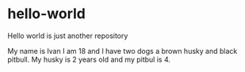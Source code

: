 # hello-world
Hello world is just another repository 

My name is Ivan I am 18 and I have two dogs a brown husky and black pitbull.
My husky is 2 years old and my pitbul is 4.

